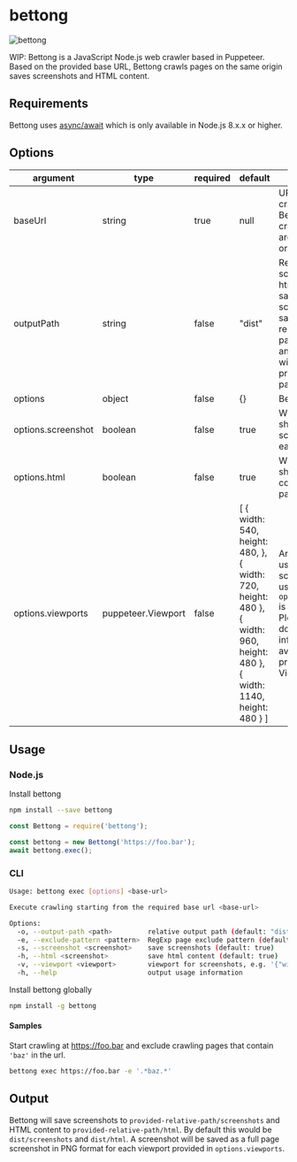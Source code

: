 # bettong

![bettong](https://upload.wikimedia.org/wikipedia/commons/thumb/3/3d/Bettongia_gaimardi.jpg/512px-Bettongia_gaimardi.jpg)

WIP: Bettong is a JavaScript Node.js web crawler based in Puppeteer. Based on the provided base URL, Bettong crawls pages on the same origin saves screenshots and HTML content.

## Requirements

Bettong uses [async/await](https://developer.mozilla.org/en-US/docs/Web/JavaScript/Reference/Statements/async_function) which is only available in Node.js 8.x.x or higher.

## Options

| argument           | type               | required | default                                                                                                                          | description                                                                                                                                                                                 |
|--------------------|--------------------|----------|----------------------------------------------------------------------------------------------------------------------------------|---------------------------------------------------------------------------------------------------------------------------------------------------------------------------------------------|
| baseUrl            | string             | true     | null                                                                                                                             | URL to start crawling from. Bettong will only crawl pages that are on the same origin.                                                                                                      |
| outputPath         | string             | false    | "dist"                                                                                                                           | Relative path screenshots and/or html content will be saved to. Currently screenshots will be saved to provided-relative-path/screenshots and HTML content will be saved to provided-relative-path/html.                                                                                           |
| options            | object             | false    | {}                                                                                                                               | Bettong options.                                                                                                                                                                            |
| options.screenshot | boolean            | false    | true                                                                                                                             | Whether Bettong should save screenshot for each viewport.                                                                                                                                   |
| options.html       | boolean            | false    | true                                                                                                                             | Whether Bettong should save HTML content for each page.                                                                                                                                     |
| options.viewports  | puppeteer.Viewport | false    | [   { width: 540, height: 480, },   { width: 720, height: 480 },   { width: 960, height: 480 },   { width: 1140, height: 480 } ] | Array of viewports used to take screenshots. Only used if `options.screenshot` is set to `true`. Please puppeteer docs for more information on available properties for Viewport interface. |

## Usage

### Node.js

Install bettong

```sh
npm install --save bettong
```

```js
const Bettong = require('bettong');

const bettong = new Bettong('https://foo.bar');
await bettong.exec();
```

### CLI

```sh
Usage: bettong exec [options] <base-url>

Execute crawling starting from the required base url <base-url>

Options:
  -o, --output-path <path>         relative output path (default: "dist")
  -e, --exclude-pattern <pattern>  RegExp page exclude pattern (default: "")
  -s, --screenshot <screenshot>    save screenshots (default: true)
  -h, --html <screenshot>          save html content (default: true)
  -v, --viewport <viewport>        viewport for screenshots, e.g. '{"width":128,"height":128}'
  -h, --help                       output usage information
```

Install bettong globally

```sh
npm install -g bettong
```

#### Samples

Start crawling at https://foo.bar and exclude crawling pages that contain `'baz'` in the url.

```sh
bettong exec https://foo.bar -e '.*baz.*'
```

## Output

Bettong will save screenshots to `provided-relative-path/screenshots` and HTML content to `provided-relative-path/html`. By default this would be `dist/screenshots` and `dist/html`. A screenshot will be saved as a full page screenshot in PNG format for each viewport provided in `options.viewports`.
